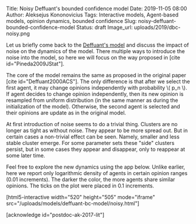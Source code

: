 Title: Noisy Deffuant's bounded confidence model
Date: 2019-11-05 08:00
Author: Aleksejus Kononovicius
Tags: Interactive models, Agent-based models, opinion dynamics, bounded confidence
Slug: noisy-deffuant-bounded-confidence-model
Status: draft
Image_url: uploads/2019/dbc-noisy.png

Let us briefly come back to the [Deffuant's model]({filename}/articles/2019/deffuant-bc-model.md)
and discuss the impact of noise on the dynamics of the model. There multiple
ways to introduce the noise into the model, so here we will focus on the way
proposed in [cite id="Pineda2009JStat"].<!--more-->

The core of the model remains the same as proposed in the original paper
[cite id="Deffuant2000ACS"]. The only difference is that after we select the
first agent, it may change opinions independently with probability
\\\( p\_n \\\). If agent decides to change opinion independently, then its new
opinion is resampled from uniform distribution (in the same manner as during
the initialization of the model). Otherwise, the second agent is selected and
their opinions are update as in the original model.

At first introduction of noise seems to do a trivial thing. Clusters are no
longer as tight as without noise. They appear to be more spread out. But in
certain cases a non-trivial effect can be seen. Namely, smaller and less stable
cluster emerge. For some parameter sets these "side" clusters persist, but in
some cases they appear and disappear, only to reappear at some later time.

Feel free to explore the new dynamics using the app below. Unlike earlier, here
we report only logarithmic density of agents in certain opinion ranges (0.01
increments). The darker the color, the more agents share similar opinions. The
ticks on the plot were placed in 0.1 increments.

[html5-interactive width="520" height="505" mode="iframe"
src="/uploads/models/deffuant-bc-model/noisy.html"]

[acknowledge id="postdoc-ak-2017-lit"]
